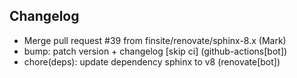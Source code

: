 ## Changelog

- Merge pull request #39 from finsite/renovate/sphinx-8.x (Mark)
- bump: patch version + changelog [skip ci] (github-actions[bot])
- chore(deps): update dependency sphinx to v8 (renovate[bot])